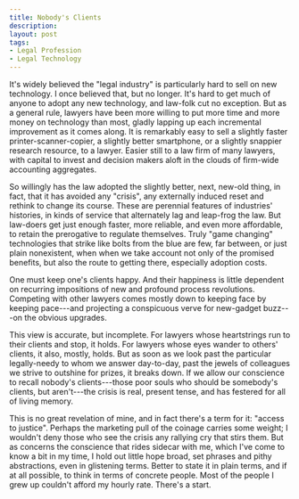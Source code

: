 ```yaml
---
title: Nobody's Clients
description:
layout: post
tags:
- Legal Profession
- Legal Technology
---
```


It's widely believed the "legal industry" is particularly hard to sell on new technology.  I once believed that, but no longer.  It's hard to get much of anyone to adopt any new technology, and law-folk cut no exception.  But as a general rule, lawyers have been more willing to put more time and more money on technology than most, gladly lapping up each incremental improvement as it comes along.  It is remarkably easy to sell a slightly faster printer-scanner-copier, a slightly better smartphone, or a slightly snappier research resource, to a lawyer.  Easier still to a law firm of many lawyers, with capital to invest and decision makers aloft in the clouds of firm-wide accounting aggregates.

So willingly has the law adopted the slightly better, next, new-old thing, in fact, that it has avoided any "crisis", any externally induced reset and rethink to change its course.  These are perennial features of industries' histories, in kinds of service that alternately lag and leap-frog the law.  But law-doers get just enough faster, more reliable, and even more affordable, to retain the prerogative to regulate themselves.  Truly "game changing" technologies that strike like bolts from the blue are few, far between, or just plain nonexistent, when when we take account not only of the promised benefits, but also the route to getting there, especially adoption costs.

One must keep one's clients happy.  And their happiness is little dependent on recurring impositions of new and profound process revolutions.  Competing with other lawyers comes mostly down to keeping face by keeping pace---and projecting a conspicuous verve for new-gadget buzz---on the obvious upgrades.

This view is accurate, but incomplete.  For lawyers whose heartstrings run to their clients and stop, it holds.  For lawyers whose eyes wander to others' clients, it also, mostly, holds.  But as soon as we look past the particular legally-needy to whom we answer day-to-day, past the jewels of colleagues we strive to outshine for prizes, it breaks down.  If we allow our conscience to recall nobody's clients---those poor souls who should be somebody's clients, but aren't---the crisis is real, present tense, and has festered for all of living memory.

This is no great revelation of mine, and in fact there's a term for it: "access to justice".  Perhaps the marketing pull of the coinage carries some weight; I wouldn't deny those who see the crisis any rallying cry that stirs them.  But as concerns the conscience that rides sidecar with me, which I've come to know a bit in my time, I hold out little hope broad, set phrases and pithy abstractions, even in glistening terms.  Better to state it in plain terms, and if at all possible, to think in terms of concrete people.  Most of the people I grew up couldn't afford my hourly rate.  There's a start.
